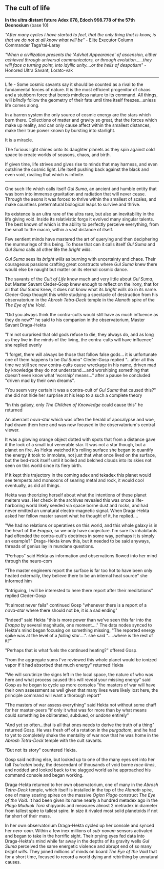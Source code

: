 ## The cult of life

**In the ultra distant future**
**Adex 678, Edoch 998.778 of the 57th Deonoxium** (base 10)

_"After many cycles I have started to feel, that the only thing that is know, is that we do not at all know what will be"_ - Elite Executor Column Commander Taga'tai-Laray

_"When a civilization presents the 'Advhat Appearance' of ascension, either achieved through universal communicators, or through evolution......they will face a turning point, into idyllic unity....or the hells of despotism"_ - Honored Ultra Savant, Lorato-vak

-----------------

Life - Some cosmic savants say it should be counted as a rival to the fundamental forces of nature. It is the most efficient progenitor of chaos and a stubborn force that bends mindless nature to its command. All things, will _blindly_  follow the geometry of their fate until time itself freezes...unless life comes along.

In a barren system the only source of cosmic energy are the stars which burn there. Collections of matter and gravity so great, that the forces which make up reality, and can only cause affect within the smallest distances, make their true power known by bursting into starlight.

It is a miracle.

The furious light shines onto its daughter planets as they spin against cold space to create worlds of seasons, chaos, and birth.

If given time, life strives and gives rise to minds that may harness, and even outshine the cosmic light. Life itself pushing back against the black and even void, rivaling that which is infinite.

---------------------------------------

One such life which calls itself _Gul Suma_, an ancient and humble entity that was born into immense gravitation and radiation that will never cease. Through the aeons it was forced to thrive within the smallest of scales, and make countless preternatural biological leaps to survive and thrive.

Its existence is an ultra rare of the ultra rare, but also an inevitability in the life giving void. Inside its relativistic forge it evolved many singular talents. The best known of which is the ability to perfectly perceive everything, from the small to the macro, within a vast distance of itself.

Few sentient minds have mastered the art of querying and then deciphering the murmurings of this being. To those that can it calls itself _Gul Suma_ and _Gul Suma_ calls all other life the _bright wills_.

_Gul Suma_ sees its _bright wills_ as burning with uncertainty and chaos. Their courageous passions crafting great constructs where _Gul Suma_ knew there would else be naught but matter on its eternal cosmic dance.

The savants of the _Cult of Life_ know much and very little about _Gul Suma_, but Master Savant Cleder-Gosp knew enough to reflect on the irony, that for all that _Gul Suma_ knew, it does not know what its _bright wills_ do in its name. Cleder-Gosp thought this while studying a spectacle of destruction from his observatorium in the _Abrosh Tetra-Deck_ temple in the _Alanoth_ spire of the _The Eye of the Void_.

"Did you always think the contra-cults would still have as much influence as they do now?" he said to his companion in the observatorium, Master Savant Draga-Hekta

"I'm not surprised that old gods refuse to die, they always do, and as long as they live in the minds of the living, the contra-cults will have influence" she replied evenly

"I forget, there will always be those that follow false gods... it is unfortunate one of them happens to be _Gul Suma_" Cleder-Gosp replied "...after all this time we still see new contra-cults cause wreckage in his name, driven mad by knowledge they do not understand....and worshiping something that doesn't even know what 'worship' means..." after a pause he concluded "driven mad by their own dreams".

"You seem very certain it was a contra-cult of _Gul Suma_ that caused this?" she did not hide her surprise at his leap to a such a complete theory

"In this galaxy, only _The Children of Knowledge_ could cause this" he returned

An aberrant _nova-star_ which was often the herald of apocalypse and woe, had drawn them here and was now focused in the observatorium's central viewer.

It was a glowing orange object dotted with spots that from a distance gave it the look of a small but venerable star. It was not a star though, but a planet on fire. As Hekta watched it's roiling surface she began to quantify the energy it took to immolate, not just that what once lived on the surface, but the bed-rock itself until it boiled and belched clouds into its skies not seen on this world since its fiery birth.

If it kept this trajectory in the coming adex and tekadex this planet would see tempests and monsoons of searing metal and rock, it would cool eventually, as did all things.

Hekta was theorizing herself about what the intentions of these planet melters was. Her check in the archives revealed this was once a life-harboring world likely seeded via space borne dust and rocks, and had never emitted an unnatural electro-magnetic signal. When Draga-Hekta asked her fellow master savant what he thought of it, he replied....

"We had no relations or operatives on this world, and this whole galaxy is in the heart of the _Erappa_, so we only have conjecture. I'm sure its inhabitants had offended the contra-cult's doctrines in some way, perhaps it is simply an example?" Draga-Hekta knew this, but it needed to be said anyways, threads of genius lay in mundane questions.

"Perhaps" said Hekta as information and observations flowed into her mind through the neuro-com

"The master engineers report the surface is far too hot to have been only heated externally, they believe there to be an internal heat source" she informed him

"Intriguing, I will be interested to here there report after their meditations" replied Cleder-Gosp

"It almost never fails" continued Gosp "whenever there is a report of a _nova-star_ where there should not be, it is a sad ending"

"Indeed" said Hekta "this is more power than we've seen this far into the _Erappa_ by several magnitude, one moment...." The data nodes synced to Hekta's mind began focusing on something missing, "The reported energy spike was at the level of a _falling star_....". she said ".....where is the rest of it?"

"Perhaps that is what fuels the continued heating?" offered Gosp.

"from the aggregate sums I've reviewed this whole planet would be ionized vapor if it had absorbed that much energy" returned Hekta

"We will scrutinize the signs left in the local space, the nature of who was here and what process caused this will reveal your missing energy" said Gosp as he began to cycle up more consoles "the masters of war will have their own assessment as well given that many lives were likely lost here, the principle command will want a thorough report"

"The masters of war assess everything" said Hekta not without some chaff for her master-peers "if only it what was for more than by what means could something be obliterated, subdued, or _undone_ entirely"

"And yet so often...that is all that ones needs to derive the truth of a thing" returned Gosp. He was fresh off of a rotation in the _purgadtom_, and he had to yet to completely shake the mentality of war now that he was home in the _Abrosh Tetra-Deck_ temple with the cult savants.

"But not its story" countered Hekta.

Gosp said nothing else, but looked up to one of the many eyes set into her tall _Tsu'catan_ body, the descendant of thousands of void borne _race-lines_, and nodded and looked back to the slagged world as he approached his command console and began working.

Draga-Hekta returned to her own observatorium, one of many in the _Abrosh Tetra-Deck_ temple, which itself is installed in the top of the _Alanoth_ spire, one of many soaring spires on the massive _Ogion Plago_ construct _The Eye of the Void_. It had been given its name nearly a hundred metadex ago in the _Plago_ _Muduok Tora_ shipyards and measures almost 2 metradex in diameter from tallest spire to tallest spire. In size it rivaled most solid planetoids if not far short of their mass.

In her own observatorium Draga-Hekta cycled up her console and synced her _nero-com_. Within a few inex millions of _sub-novum_ sensors activated and began to take in the horrific sight. Their prying eyes fed data into Draga-Hekta's mind while far away in the depths of its gravity wells _Gul Suma_ perceived the same energetic violence and abrupt end of so many _bright wills_. They joined millions of minds on board _The Eye of the Void_ that for a short time, focused to record a world dying and rebirthing by unnatural causes.
